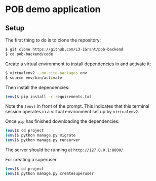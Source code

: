 # POB demo application

## Setup

The first thing to do is to clone the repository:

```sh
$ git clone https://github.com/L3-iGrant/pob-backend
$ cd pob-backend/code
```

Create a virtual environment to install dependencies in and activate it:

```sh
$ virtualenv2 --no-site-packages env
$ source env/bin/activate
```

Then install the dependencies:

```sh
(env)$ pip install -r requirements.txt
```
Note the `(env)` in front of the prompt. This indicates that this terminal
session operates in a virtual environment set up by `virtualenv2`.

Once `pip` has finished downloading the dependencies:
```sh
(env)$ cd project
(env)$ python manage.py migrate
(env)$ python manage.py runserver
```
The server should be running at `http://127.0.0.1:8000/`.

For creating a superuser
```sh
(env)$ cd project
(env)$ python manage.py createsuperuser
```